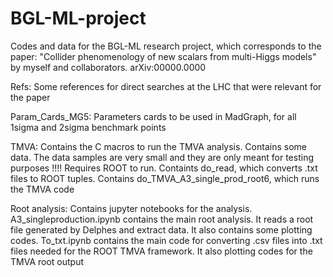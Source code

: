 # BGL-ML-project
Codes and data for the BGL-ML research project, which corresponds to the paper: "Collider phenomenology of new scalars from multi-Higgs models" by myself and collaborators. arXiv:00000.0000

Refs: Some references for direct searches at the LHC that were relevant for the paper

Param_Cards_MG5: Parameters cards to be used in MadGraph, for all 1sigma and 2sigma benchmark points 

TMVA: Contains the C macros to run the TMVA analysis. Contains some data. The data samples are very small and they are only meant for testing purposes !!!! Requires ROOT to run. Containts do_read, which converts .txt files to ROOT tuples. Contains do_TMVA_A3_single_prod_root6, which runs the TMVA code


Root analysis: Contains jupyter notebooks for the analysis. A3_singleproduction.ipynb contains the main root analysis. It reads a root file generated by Delphes and extract data. It also contains some plotting codes. To_txt.ipynb contains the main code for converting .csv files into .txt files needed for the ROOT TMVA framework. It also plotting codes for the TMVA root output
